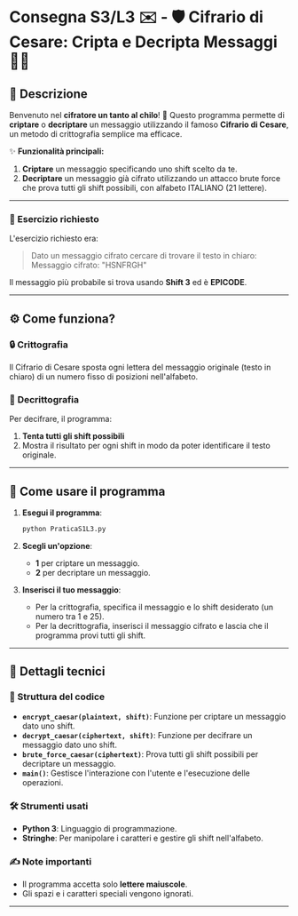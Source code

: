 
# Consegna S3/L3 ✉️ - 🛡️ Cifrario di Cesare: Cripta e Decripta Messaggi 🕵️‍♂️

## 📜 Descrizione
Benvenuto nel **cifratore un tanto al chilo**! 🥳 Questo programma permette di **criptare** o **decriptare** un messaggio utilizzando il famoso **Cifrario di Cesare**, un metodo di crittografia semplice ma efficace.

✨ **Funzionalità principali:**
1. **Criptare** un messaggio specificando uno shift scelto da te.
2. **Decriptare** un messaggio già cifrato utilizzando un attacco brute force che prova tutti gli shift possibili, con alfabeto ITALIANO (21 lettere).

---

### 📝 Esercizio richiesto
L'esercizio richiesto era:

> Dato un messaggio cifrato cercare di trovare il testo in chiaro:  
> Messaggio cifrato: "HSNFRGH"  

Il messaggio più probabile si trova usando **Shift 3** ed è **EPICODE**.

---

## ⚙️ Come funziona?

### 🔒 **Crittografia**
Il Cifrario di Cesare sposta ogni lettera del messaggio originale (testo in chiaro) di un numero fisso di posizioni nell'alfabeto.

### 🔑 **Decrittografia**
Per decifrare, il programma:
1. **Tenta tutti gli shift possibili**
2. Mostra il risultato per ogni shift in modo da poter identificare il testo originale.

---

## 🚀 Come usare il programma

1. **Esegui il programma**:
   ```bash
   python PraticaS1L3.py
   ```

2. **Scegli un'opzione**:
   - **1** per criptare un messaggio.
   - **2** per decriptare un messaggio.

3. **Inserisci il tuo messaggio**:
   - Per la crittografia, specifica il messaggio e lo shift desiderato (un numero tra 1 e 25).
   - Per la decrittografia, inserisci il messaggio cifrato e lascia che il programma provi tutti gli shift.

---

## 🔧 Dettagli tecnici

### 📂 Struttura del codice
- **`encrypt_caesar(plaintext, shift)`**:
  Funzione per criptare un messaggio dato uno shift.
- **`decrypt_caesar(ciphertext, shift)`**:
  Funzione per decifrare un messaggio dato uno shift.
- **`brute_force_caesar(ciphertext)`**:
  Prova tutti gli shift possibili per decriptare un messaggio.
- **`main()`**:
  Gestisce l'interazione con l'utente e l'esecuzione delle operazioni.

### 🛠️ Strumenti usati
- **Python 3**: Linguaggio di programmazione.
- **Stringhe**: Per manipolare i caratteri e gestire gli shift nell'alfabeto.

### ✍️ Note importanti
- Il programma accetta solo **lettere maiuscole**.
- Gli spazi e i caratteri speciali vengono ignorati.

---